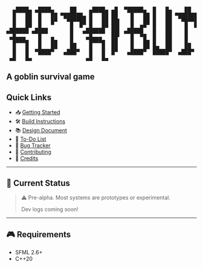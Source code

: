 <pre>
  ▄████▄ ▄████▄     ██    ▄████▄ ▄█  ▀█████▄  █   █▄    ██    ▄█  ▄████▄ █▄▄▄       ▄█  ▄█  ▄  
  █   ██  █   ██ ▀██████▄ █   ██ ██    █   ██ █   ██ ▀██████▄ ██  █   ██ █▀▀▀█▄     ██  █   ██ 
  █   ██  █   █▀   ▀█▀▀██ █   ██ ██▌   █   ██ █   ██   ▀█▀▀██ ██▌ █   ██ █   ██     ██▌ █   ██ 
 ▄█▄▄▄█▀ ▄█▄▄       █  ▀ ▄█▄▄▄█▀ ██▌  ▄█▄▄█▀  █   ██    █  ▀  ██▌ █   ██ █   ██     ██▌ █   ██ 
▀▀█▀▀▀▀ ▀▀█▀▀       █   ▀▀█▀▀▀▀  ██▌ ▀▀█▀▀█▄  █   ██    █     ██▌ █   ██ █   ██     ██▌ █   ██ 
 ▀████▄   █   █▄    █    ▀████▄  ██    █   █▄ █   ██    █     ██  █   ██ █   ██     ██  █   ██ 
  █   █   █   ██    ██    █   █  ██    █   ██ █▄  ██    ██    ██  █   ██ █   ██     ██  █   ██ 
  █   █  ▀████▀   ▄███▀   █   █  █▀   ▄████▀  █████▀  ▄███▀   █▀  ▀████▀ ▀█  █▀     █▀   ▀███▀  
 ▄█   █▄                 ▄█   █▄                                                                                       
</pre>
A goblin survival game
---
## Quick Links
- 📥 [Getting Started](docs/GETTING_STARTED.md)
- 🛠️ [Build Instructions](docs/BUILD.md)
- 📚 [Design Document](docs/DESIGN.md)
- 🧠 [To-Do List](docs/TODO.md)
- 🐞 [Bug Tracker](https://github.com/yourname/retributionIV/issues)
- 🤝 [Contributing](docs/CONTRIBUTING.md)
- 👥 [Credits](docs/CREDITS.md)
---
## 🚧 Current Status
> ⚠️ Pre-alpha. Most systems are prototypes or experimental.
>
> Dev logs coming soon!
---
## 🎮 Requirements

- SFML 2.6+
- C++20
